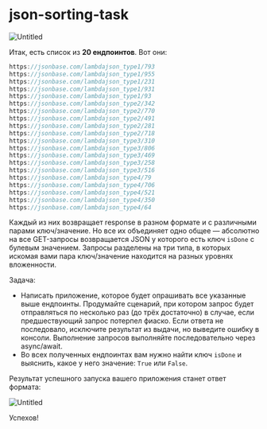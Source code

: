 # json-sorting-task

![Untitled](https://www.notion.so/image/https%3A%2F%2Fs3-us-west-2.amazonaws.com%2Fsecure.notion-static.com%2Fcb85bf60-196a-4333-832e-3bec1fc93aa9%2FUntitled.png?table=block&id=15b28c57-4125-4e65-97b9-4ea4f7fbb7f1&spaceId=2055905c-b0a9-4a70-840e-652fb3ddf0d4&width=2000&userId=&cache=v2)

Итак, есть список из **20 ендпоинтов**. Вот они:

```jsx
https://jsonbase.com/lambdajson_type1/793
https://jsonbase.com/lambdajson_type1/955
https://jsonbase.com/lambdajson_type1/231
https://jsonbase.com/lambdajson_type1/931
https://jsonbase.com/lambdajson_type1/93
https://jsonbase.com/lambdajson_type2/342
https://jsonbase.com/lambdajson_type2/770
https://jsonbase.com/lambdajson_type2/491
https://jsonbase.com/lambdajson_type2/281
https://jsonbase.com/lambdajson_type2/718
https://jsonbase.com/lambdajson_type3/310
https://jsonbase.com/lambdajson_type3/806
https://jsonbase.com/lambdajson_type3/469
https://jsonbase.com/lambdajson_type3/258
https://jsonbase.com/lambdajson_type3/516
https://jsonbase.com/lambdajson_type4/79
https://jsonbase.com/lambdajson_type4/706
https://jsonbase.com/lambdajson_type4/521
https://jsonbase.com/lambdajson_type4/350
https://jsonbase.com/lambdajson_type4/64
```

Каждый из них возвращает response в разном формате и с различными парами ключ/значение. Но все их объединяет одно общее — абсолютно на все GET-запросы возвращается JSON у которого есть ключ `isDone` с булевым значением. Запросы разделены на три типа, в которых искомая вами пара ключ/значение находится на разных уровнях вложенности.

Задача:

- Написать приложение, которое будет опрашивать все указанные выше ендпоинты. Продумайте сценарий, при котором запрос будет отправляться по несколько раз (до трёх достаточно) в случае, если предшествующий запрос потерпел фиаско. Если ответа не последовало, исключите результат из выдачи, но выведите ошибку в консоли. Выполнение запросов выполняйте последовательно через async/await.
- Во всех полученных ендпоинтах вам нужно найти ключ `isDone` и выяснить, какое у него значение: `True` или `False`.

Результат успешного запуска вашего приложения станет ответ формата:

![Untitled](https://www.notion.so/image/https%3A%2F%2Fs3-us-west-2.amazonaws.com%2Fsecure.notion-static.com%2F8463c7b9-b52c-4d0a-870e-561148b7a0d9%2FUntitled.png?table=block&id=bbe4ecb7-7412-4afb-be55-a28ff322c4b9&spaceId=2055905c-b0a9-4a70-840e-652fb3ddf0d4&width=2000&userId=&cache=v2)

Успехов!
